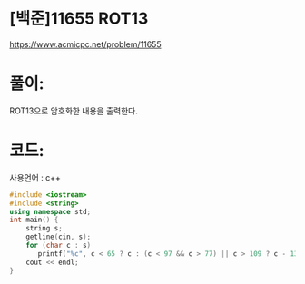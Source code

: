 # [백준]11655 ROT13

https://www.acmicpc.net/problem/11655

# 풀이:

ROT13으로 암호화한 내용을 출력한다.



# **코드:** 

사용언어 : c++
```c++
#include <iostream>
#include <string>
using namespace std;
int main() {
	string s;
	getline(cin, s);
	for (char c : s)	
       printf("%c", c < 65 ? c : (c < 97 && c > 77) || c > 109 ? c - 13 : c + 13);
	cout << endl;
}
```

